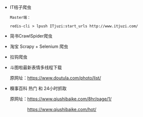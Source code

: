 - IT桔子爬虫
  ```
  Master端：

  redis-cli > lpush ITjuzi:start_urls http://www.itjuzi.com/
  ```
- 简书CrawlSpider爬虫

- 淘宝 Scrapy + Selenium 爬虫

- 拉钩爬虫

- 斗图啦最新表情多线程下载

    原网址：https://www.doutula.com/photo/list/

- 糗事百科 热门 和 24小时抓取

    原网址：https://www.qiushibaike.com/8hr/page/1/

    　　　　https://www.qiushibaike.com/hot/
